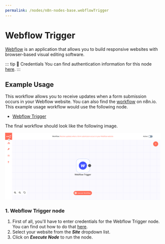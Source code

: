 ```yaml
---
permalink: /nodes/n8n-nodes-base.webflowTrigger
---
```


# Webflow Trigger

[Webflow](https://webflow.com) is an application that allows you to build responsive websites with browser-based visual editing software.

::: tip 🔑 Credentials
You can find authentication information for this node [here](../../../credentials/Webflow/README.md).
:::

## Example Usage

This workflow allows you to receive updates when a form submission occurs in your Webflow website. You can also find the [workflow](https://n8n.io/workflows/651) on n8n.io. This example usage workflow would use the following node.
- [Webflow Trigger]()

The final workflow should look like the following image.

![A workflow with the Webflow Trigger node](./workflow.png)

### 1. Webflow Trigger node

1. First of all, you'll have to enter credentials for the Webflow Trigger node. You can find out how to do that [here](../../../credentials/Webflow/README.md).
2. Select your website from the ***Site*** dropdown list.
3. Click on ***Execute Node*** to run the node.

